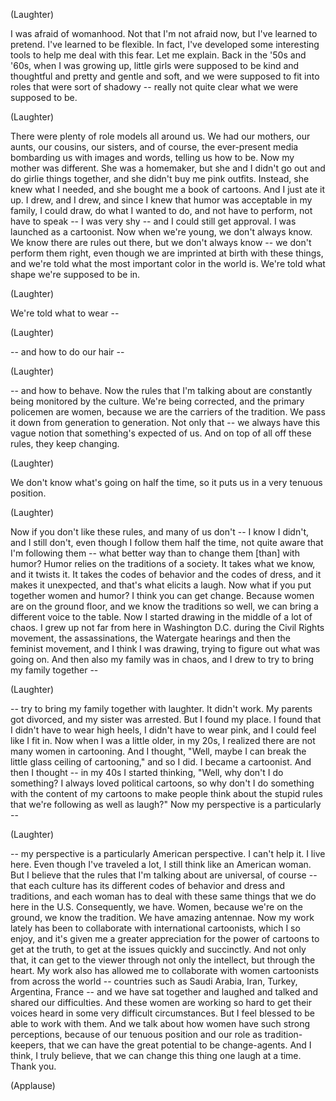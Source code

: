 

(Laughter)

I was afraid of womanhood.
Not that I&#39;m not afraid now,
but I&#39;ve learned to pretend.
I&#39;ve learned to be flexible.
In fact, I&#39;ve developed some interesting tools
to help me deal with this fear.
Let me explain.
Back in the &#39;50s and &#39;60s, when I was growing up,
little girls were supposed to be kind and thoughtful
and pretty and gentle and soft,
and we were supposed to fit into roles
that were sort of shadowy --
really not quite clear what we were supposed to be.

(Laughter)

There were plenty of role models all around us.
We had our mothers, our aunts, our cousins, our sisters,
and of course, the ever-present media
bombarding us with images and words,
telling us how to be.
Now my mother was different.
She was a homemaker,
but she and I didn&#39;t go out and do girlie things together,
and she didn&#39;t buy me pink outfits.
Instead, she knew what I needed, and she bought me a book of cartoons.
And I just ate it up.
I drew, and I drew,
and since I knew that humor was acceptable in my family,
I could draw, do what I wanted to do,
and not have to perform, not have to speak --
I was very shy --
and I could still get approval.
I was launched as a cartoonist.
Now when we&#39;re young,
we don&#39;t always know. We know there are rules out there,
but we don&#39;t always know --
we don&#39;t perform them right,
even though we are imprinted at birth
with these things,
and we&#39;re told
what the most important color in the world is.
We&#39;re told what shape we&#39;re supposed to be in.

(Laughter)

We&#39;re told what to wear --

(Laughter)

-- and how to do our hair --

(Laughter)

-- and how to behave.
Now the rules that I&#39;m talking about
are constantly being monitored by the culture.
We&#39;re being corrected,
and the primary policemen are women,
because we are the carriers of the tradition.
We pass it down from generation to generation.
Not only that --
we always have this vague notion
that something&#39;s expected of us.
And on top of all off these rules,
they keep changing.

(Laughter)

We don&#39;t know what&#39;s going on half the time,
so it puts us in a very tenuous position.

(Laughter)

Now if you don&#39;t like these rules,
and many of us don&#39;t --
I know I didn&#39;t, and I still don&#39;t,
even though I follow them half the time,
not quite aware that I&#39;m following them --
what better way than to change them [than] with humor?
Humor relies on the traditions of a society.
It takes what we know, and it twists it.
It takes the codes of behavior and the codes of dress,
and it makes it unexpected,
and that&#39;s what elicits a laugh.
Now what if you put together women and humor?
I think you can get change.
Because women are on the ground floor,
and we know the traditions so well,
we can bring a different voice to the table.
Now I started drawing
in the middle of a lot of chaos.
I grew up not far from here in Washington D.C.
during the Civil Rights movement, the assassinations,
the Watergate hearings and then the feminist movement,
and I think I was drawing,
trying to figure out what was going on.
And then also my family was in chaos,
and I drew to try to bring my family together --

(Laughter)

-- try to bring my family together with laughter.
It didn&#39;t work.
My parents got divorced, and my sister was arrested.
But I found my place.
I found that I didn&#39;t have to wear high heels,
I didn&#39;t have to wear pink,
and I could feel like I fit in.
Now when I was a little older, in my 20s,
I realized there are not many women in cartooning.
And I thought, &quot;Well, maybe I can break
the little glass ceiling of cartooning,&quot;
and so I did. I became a cartoonist.
And then I thought -- in my 40s I started thinking,
&quot;Well, why don&#39;t I do something?
I always loved political cartoons,
so why don&#39;t I do something with the content of my cartoons
to make people think about the stupid rules that we&#39;re following
as well as laugh?&quot;
Now my perspective
is a particularly --

(Laughter)

-- my perspective is a particularly American perspective.
I can&#39;t help it. I live here.
Even though I&#39;ve traveled a lot,
I still think like an American woman.
But I believe that the rules that I&#39;m talking about
are universal, of course --
that each culture has its different codes of behavior
and dress and traditions,
and each woman has to deal with these same things
that we do here in the U.S.
Consequently, we have.
Women, because we&#39;re on the ground, we know the tradition.
We have amazing antennae.
Now my work lately
has been to collaborate with international cartoonists,
which I so enjoy,
and it&#39;s given me a greater appreciation
for the power of cartoons
to get at the truth,
to get at the issues quickly and succinctly.
And not only that, it can get to the viewer
through not only the intellect, but through the heart.
My work also has allowed me to collaborate
with women cartoonists from across the world --
countries such as Saudi Arabia,
Iran, Turkey,
Argentina, France --
and we have sat together and laughed
and talked and shared our difficulties.
And these women are working so hard to get their voices heard
in some very difficult circumstances.
But I feel blessed to be able to work with them.
And we talk about
how women have such strong perceptions,
because of our tenuous position
and our role as tradition-keepers,
that we can have the great potential
to be change-agents.
And I think, I truly believe,
that we can change this thing
one laugh at a time.
Thank you.

(Applause)

